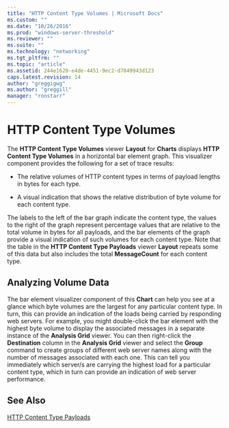 ```yaml
---
title: "HTTP Content Type Volumes | Microsoft Docs"
ms.custom: ""
ms.date: "10/26/2016"
ms.prod: "windows-server-threshold"
ms.reviewer: ""
ms.suite: ""
ms.technology: "networking"
ms.tgt_pltfrm: ""
ms.topic: "article"
ms.assetid: 244e1620-e4de-4451-9ec2-d7849943d123
caps.latest.revision: 14
author: "greggigwg"
ms.author: "greggill"
manager: "ronstarr"
---
```

# HTTP Content Type Volumes
The **HTTP Content Type Volumes** viewer **Layout** for **Charts** displays **HTTP Content Type Volumes** in a horizontal bar element graph. This visualizer component provides the following for a set of trace results:  
  
-   The relative volumes of HTTP content types in terms of payload lengths in bytes for each type.  
  
-   A visual indication that shows the relative distribution of byte volume for each content type.  
  
 The labels to the left of the bar graph indicate the content type, the values to the right of the graph represent percentage values that are relative to the total volume in bytes for all payloads, and the bar elements of the graph provide a visual indication of such volumes for each content type. Note that the table in the **HTTP Content Type Payloads** viewer **Layout** repeats some of this data but also includes the total **MessageCount** for each content type.  
  
## Analyzing Volume Data  
 The bar element visualizer component of this **Chart** can help you see at a glance which byte volumes are the largest for any particular content type. In turn, this can provide an indication of the loads being carried by responding web servers. For example, you might double-click the bar element with the highest byte volume to display the associated messages in a separate instance of the **Analysis Grid** viewer. You can then right-click the **Destination** column in the **Analysis Grid** viewer and select the **Group** command to create groups of different web server names along with the number of messages associated with each one. This can tell you immediately which server/s are carrying the highest load for a particular content type, which in turn can provide an indication of web server performance.  
  
## See Also  
 [HTTP Content Type Payloads](http-content-type-payloads.md)